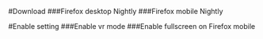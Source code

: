 #Download
###Firefox desktop Nightly
###Firefox mobile Nightly

#Enable setting
###Enable vr mode
###Enable fullscreen on Firefox mobile